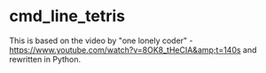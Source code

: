 # cmd_line_tetris
This is based on the video by "one lonely coder" - https://www.youtube.com/watch?v=8OK8_tHeCIA&amp;t=140s and rewritten in Python.
